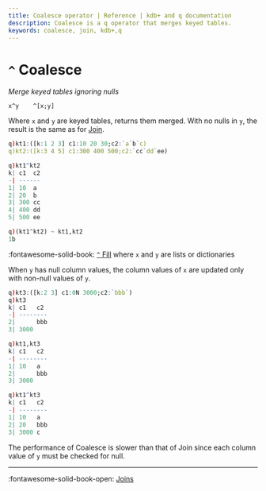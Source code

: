 ```yaml
---
title: Coalesce operator | Reference | kdb+ and q documentation
description: Coalesce is a q operator that merges keyed tables.
keywords: coalesce, join, kdb+,q
---
```

# `^` Coalesce





_Merge keyed tables ignoring nulls_

```syntax
x^y    ^[x;y]
```

Where `x` and `y` are keyed tables, returns them merged.
With no nulls in `y`, the result is the same as for [Join](join.md).

```q
q)kt1:([k:1 2 3] c1:10 20 30;c2:`a`b`c)
q)kt2:([k:3 4 5] c1:300 400 500;c2:`cc`dd`ee)

q)kt1^kt2
k| c1  c2
-| ------
1| 10  a
2| 20  b
3| 300 cc
4| 400 dd
5| 500 ee

q)(kt1^kt2) ~ kt1,kt2
1b
```

:fontawesome-solid-book: 
[`^` Fill](fill.md) where `x` and `y` are lists or dictionaries

When `y` has null column values, the column values of `x` are updated only with non-null values of `y`.

```q
q)kt3:([k:2 3] c1:0N 3000;c2:`bbb`)
q)kt3
k| c1   c2
-| --------
2|      bbb
3| 3000

q)kt1,kt3
k| c1   c2
-| --------
1| 10   a
2|      bbb
3| 3000

q)kt1^kt3
k| c1   c2
-| --------
1| 10   a
2| 20   bbb
3| 3000 c
```

The performance of Coalesce is slower than that of Join since each column value of `y` must be checked for null.

----
:fontawesome-solid-book-open: 
[Joins](../basics/joins.md) 


